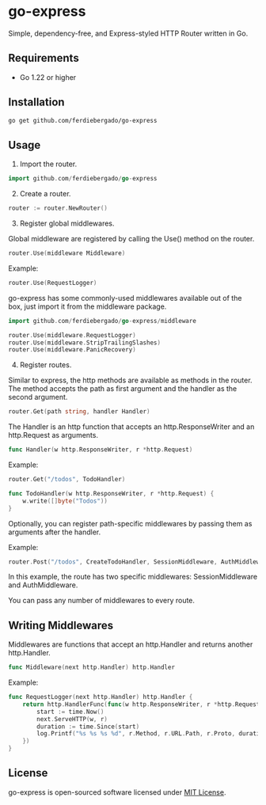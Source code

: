# go-express
Simple, dependency-free, and Express-styled HTTP Router written in Go.

## Requirements

- Go 1.22 or higher

## Installation

```sh
go get github.com/ferdiebergado/go-express
```

## Usage
1. Import the router.

```go
import github.com/ferdiebergado/go-express
```

2. Create a router.

```go
router := router.NewRouter()
```

3. Register global middlewares.

Global middleware are registered by calling the Use() method on the router.

```go
router.Use(middleware Middleware)
```

Example:

```go
router.Use(RequestLogger)
```

go-express has some commonly-used middlewares available out of the box, just import it from the middleware package.

```go
import github.com/ferdiebergado/go-express/middleware

router.Use(middleware.RequestLogger)
router.Use(middleware.StripTrailingSlashes)
router.Use(middleware.PanicRecovery)
```

4. Register routes.

Similar to express, the http methods are available as methods in the router. The method accepts the path as first argument and the handler as the second argument.

```go
router.Get(path string, handler Handler)
```

The Handler is an http function that accepts an http.ResponseWriter and an http.Request as arguments.

```go
func Handler(w http.ResponseWriter, r *http.Request)
```

Example:

```go
router.Get("/todos", TodoHandler)

func TodoHandler(w http.ResponseWriter, r *http.Request) {
    w.write([]byte("Todos"))
}
```

Optionally, you can register path-specific middlewares by passing them as arguments after the handler.

Example:

```go
router.Post("/todos", CreateTodoHandler, SessionMiddleware, AuthMiddleware)
```

In this example, the route has two specific middlewares: SessionMiddleware and AuthMiddleware.

You can pass any number of middlewares to every route.

## Writing Middlewares

Middlewares are functions that accept an http.Handler and returns another http.Handler.

```go
func Middleware(next http.Handler) http.Handler
```

Example:

```go
func RequestLogger(next http.Handler) http.Handler {
	return http.HandlerFunc(func(w http.ResponseWriter, r *http.Request) {
		start := time.Now()
		next.ServeHTTP(w, r)
        duration := time.Since(start)
		log.Printf("%s %s %s %d", r.Method, r.URL.Path, r.Proto, duration)
	})
}
```

## License
go-express is open-sourced software licensed under [MIT License](https://github.com/ferdiebergado/go-express/blob/main/LICENSE).